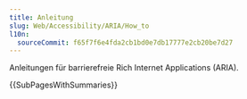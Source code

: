 ```yaml
---
title: Anleitung
slug: Web/Accessibility/ARIA/How_to
l10n:
  sourceCommit: f65f7f6e4fda2cb1bd0e7db17777e2cb20be7d27
---
```


Anleitungen für barrierefreie Rich Internet Applications (ARIA).

{{SubPagesWithSummaries}}
